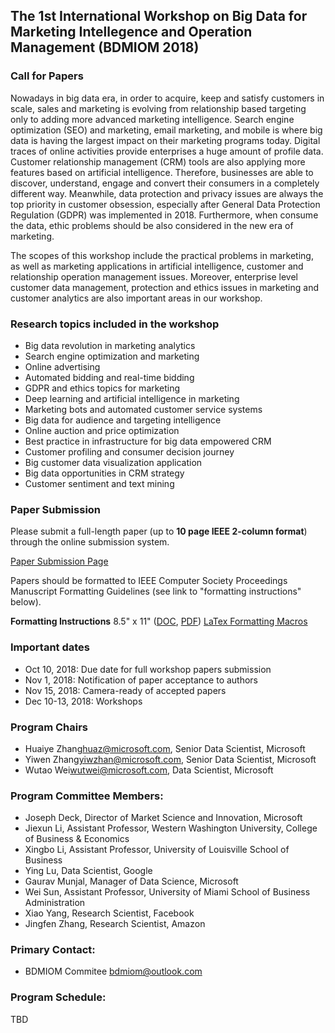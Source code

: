 ## The 1st International Workshop on Big Data for Marketing Intellegence and Operation Management (BDMIOM 2018)

### Call for Papers
Nowadays in big data era, in order to acquire, keep and satisfy customers in scale, sales and marketing is evolving from relationship based targeting only to adding more advanced marketing intelligence. Search engine optimization (SEO) and marketing, email marketing, and mobile is where big data is having the largest impact on their marketing programs today. Digital traces of online activities provide enterprises a huge amount of profile data. Customer relationship management (CRM) tools are also applying more features based on artificial intelligence. Therefore, businesses are able to discover, understand, engage and convert their consumers in a completely different way. Meanwhile, data protection and privacy issues are always the top priority in customer obsession, especially after General Data Protection Regulation (GDPR) was implemented in 2018. Furthermore, when consume the data, ethic problems should be also considered in the new era of marketing.
 
The scopes of this workshop include the practical problems in marketing, as well as marketing applications in artificial intelligence, customer and relationship operation management issues. Moreover, enterprise level customer data management, protection and ethics issues in marketing and customer analytics are also important areas in our workshop. 

### Research topics included in the workshop
-	Big data revolution in marketing analytics
-	Search engine optimization and marketing
-	Online advertising
- Automated bidding and real-time bidding
-	GDPR and ethics topics for marketing
-	Deep learning and artificial intelligence in marketing
-	Marketing bots and automated customer service systems
-	Big data for audience and targeting intelligence
-	Online auction and price optimization
-	Best practice in infrastructure for big data empowered CRM
-	Customer profiling and consumer decision journey
-	Big customer data visualization application
-	Big data opportunities in CRM strategy
-	Customer sentiment and text mining 

### Paper Submission
Please submit a full-length paper (up to **10 page IEEE 2-column format**) through the online submission system.

[Paper Submission Page](https://wi-lab.com/cyberchair/2018/bigdata18/index.php)

Papers should be formatted to IEEE Computer Society Proceedings Manuscript Formatting Guidelines (see link to "formatting instructions" below). 

**Formatting Instructions**
8.5" x 11" ([DOC](ftp://pubftp.computer.org/press/outgoing/proceedings/instruct8.5x11x2.doc), [PDF](ftp://pubftp.computer.org/press/outgoing/proceedings/instruct8.5x11x2.pdf)) 
[LaTex Formatting Macros](ftp://pubftp.computer.org/Press/Outgoing/proceedings/IEEE_CS_Latex8.5x11x2.zip)

### Important dates
- Oct 10, 2018: Due date for full workshop papers submission
- Nov 1, 2018: Notification of paper acceptance to authors
- Nov 15, 2018: Camera-ready of accepted papers
- Dec 10-13, 2018: Workshops

### Program Chairs
- Huaiye Zhang<huaz@microsoft.com>, Senior Data Scientist, Microsoft
- Yiwen Zhang<yiwzhan@microsoft.com>, Senior Data Scientist, Microsoft
- Wutao Wei<wutwei@microsoft.com>, Data Scientist, Microsoft

### Program Committee Members:
- Joseph Deck, Director of Market Science and Innovation, Microsoft
- Jiexun Li, Assistant Professor, Western Washington University, College of Business & Economics
- Xingbo Li, Assistant Professor, University of Louisville School of Business
- Ying Lu, Data Scientist, Google
- Gaurav Munjal, Manager of Data Science, Microsoft
- Wei Sun, Assistant Professor, University of Miami School of Business Administration
- Xiao Yang, Research Scientist, Facebook
- Jingfen Zhang, Research Scientist, Amazon 

### Primary Contact:
- BDMIOM Commitee <bdmiom@outlook.com>

### Program Schedule:
TBD
